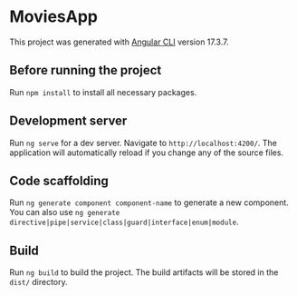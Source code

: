 # MoviesApp

This project was generated with [Angular CLI](https://github.com/angular/angular-cli) version 17.3.7.

## Before running the project 

Run `npm install` to install all necessary packages.

## Development server

Run `ng serve` for a dev server. Navigate to `http://localhost:4200/`. The application will automatically reload if you change any of the source files.

## Code scaffolding

Run `ng generate component component-name` to generate a new component. You can also use `ng generate directive|pipe|service|class|guard|interface|enum|module`.

## Build

Run `ng build` to build the project. The build artifacts will be stored in the `dist/` directory.